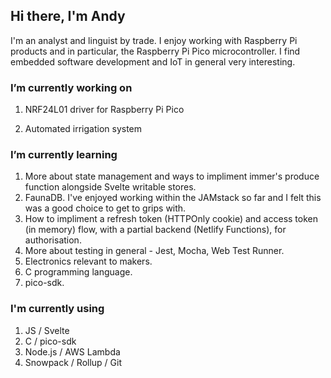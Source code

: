 ## Hi there, I'm Andy

I'm an analyst and linguist by trade. I enjoy working with Raspberry Pi products and in particular, the Raspberry Pi Pico microcontroller. I find embedded software development and IoT in general very interesting.

### I’m currently working on

1. NRF24L01 driver for Raspberry Pi Pico

2. Automated irrigation system

### I’m currently learning

1. More about state management and ways to impliment immer's produce function alongside Svelte writable stores.
2. FaunaDB. I've enjoyed working within the JAMstack so far and I felt this was a good choice to get to grips with.
3. How to impliment a refresh token (HTTPOnly cookie) and access token (in memory) flow, with a partial backend (Netlify Functions), for authorisation.
4. More about testing in general - Jest, Mocha, Web Test Runner.
5. Electronics relevant to makers.
6. C programming language.
7. pico-sdk.

### I'm currently using

1. JS / Svelte
2. C / pico-sdk
3. Node.js / AWS Lambda
4. Snowpack / Rollup / Git

